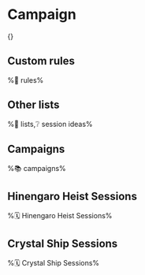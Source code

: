 # Campaign

{}

## **Custom rules**
%🛑 rules%

## **Other lists**
%📝 lists,❔ session ideas%

## **Campaigns**
%📚 campaigns%

## **Hinengaro Heist Sessions**
%🗓️ Hinengaro Heist Sessions%

## **Crystal Ship Sessions**
%🗓️ Crystal Ship Sessions%
